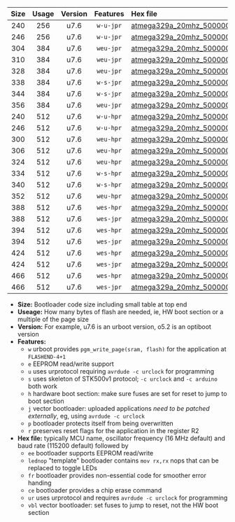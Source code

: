 |Size|Usage|Version|Features|Hex file|
|:-:|:-:|:-:|:-:|:--|
|240|256|u7.6|`w-u-jpr`|[atmega329a_20mhz_500000bps_ur_vbl.hex](https://raw.githubusercontent.com/stefanrueger/urboot/main/atmega329a_20mhz_500000bps_ur_vbl.hex)|
|246|256|u7.6|`w-u-jpr`|[atmega329a_20mhz_500000bps_lednop_ur_vbl.hex](https://raw.githubusercontent.com/stefanrueger/urboot/main/atmega329a_20mhz_500000bps_lednop_ur_vbl.hex)|
|304|384|u7.6|`weu-jpr`|[atmega329a_20mhz_500000bps_ee_ur_vbl.hex](https://raw.githubusercontent.com/stefanrueger/urboot/main/atmega329a_20mhz_500000bps_ee_ur_vbl.hex)|
|310|384|u7.6|`weu-jpr`|[atmega329a_20mhz_500000bps_ee_lednop_ur_vbl.hex](https://raw.githubusercontent.com/stefanrueger/urboot/main/atmega329a_20mhz_500000bps_ee_lednop_ur_vbl.hex)|
|328|384|u7.6|`weu-jpr`|[atmega329a_20mhz_500000bps_ee_lednop_fr_ur_vbl.hex](https://raw.githubusercontent.com/stefanrueger/urboot/main/atmega329a_20mhz_500000bps_ee_lednop_fr_ur_vbl.hex)|
|338|384|u7.6|`w-s-jpr`|[atmega329a_20mhz_500000bps_vbl.hex](https://raw.githubusercontent.com/stefanrueger/urboot/main/atmega329a_20mhz_500000bps_vbl.hex)|
|344|384|u7.6|`w-s-jpr`|[atmega329a_20mhz_500000bps_lednop_vbl.hex](https://raw.githubusercontent.com/stefanrueger/urboot/main/atmega329a_20mhz_500000bps_lednop_vbl.hex)|
|356|384|u7.6|`weu-jpr`|[atmega329a_20mhz_500000bps_ee_lednop_fr_ce_ur_vbl.hex](https://raw.githubusercontent.com/stefanrueger/urboot/main/atmega329a_20mhz_500000bps_ee_lednop_fr_ce_ur_vbl.hex)|
|240|512|u7.6|`w-u-hpr`|[atmega329a_20mhz_500000bps_ur.hex](https://raw.githubusercontent.com/stefanrueger/urboot/main/atmega329a_20mhz_500000bps_ur.hex)|
|246|512|u7.6|`w-u-hpr`|[atmega329a_20mhz_500000bps_lednop_ur.hex](https://raw.githubusercontent.com/stefanrueger/urboot/main/atmega329a_20mhz_500000bps_lednop_ur.hex)|
|300|512|u7.6|`weu-hpr`|[atmega329a_20mhz_500000bps_ee_ur.hex](https://raw.githubusercontent.com/stefanrueger/urboot/main/atmega329a_20mhz_500000bps_ee_ur.hex)|
|306|512|u7.6|`weu-hpr`|[atmega329a_20mhz_500000bps_ee_lednop_ur.hex](https://raw.githubusercontent.com/stefanrueger/urboot/main/atmega329a_20mhz_500000bps_ee_lednop_ur.hex)|
|324|512|u7.6|`weu-hpr`|[atmega329a_20mhz_500000bps_ee_lednop_fr_ur.hex](https://raw.githubusercontent.com/stefanrueger/urboot/main/atmega329a_20mhz_500000bps_ee_lednop_fr_ur.hex)|
|334|512|u7.6|`w-s-hpr`|[atmega329a_20mhz_500000bps.hex](https://raw.githubusercontent.com/stefanrueger/urboot/main/atmega329a_20mhz_500000bps.hex)|
|340|512|u7.6|`w-s-hpr`|[atmega329a_20mhz_500000bps_lednop.hex](https://raw.githubusercontent.com/stefanrueger/urboot/main/atmega329a_20mhz_500000bps_lednop.hex)|
|352|512|u7.6|`weu-hpr`|[atmega329a_20mhz_500000bps_ee_lednop_fr_ce_ur.hex](https://raw.githubusercontent.com/stefanrueger/urboot/main/atmega329a_20mhz_500000bps_ee_lednop_fr_ce_ur.hex)|
|388|512|u7.6|`wes-hpr`|[atmega329a_20mhz_500000bps_ee.hex](https://raw.githubusercontent.com/stefanrueger/urboot/main/atmega329a_20mhz_500000bps_ee.hex)|
|388|512|u7.6|`wes-jpr`|[atmega329a_20mhz_500000bps_ee_vbl.hex](https://raw.githubusercontent.com/stefanrueger/urboot/main/atmega329a_20mhz_500000bps_ee_vbl.hex)|
|394|512|u7.6|`wes-hpr`|[atmega329a_20mhz_500000bps_ee_lednop.hex](https://raw.githubusercontent.com/stefanrueger/urboot/main/atmega329a_20mhz_500000bps_ee_lednop.hex)|
|394|512|u7.6|`wes-jpr`|[atmega329a_20mhz_500000bps_ee_lednop_vbl.hex](https://raw.githubusercontent.com/stefanrueger/urboot/main/atmega329a_20mhz_500000bps_ee_lednop_vbl.hex)|
|424|512|u7.6|`wes-hpr`|[atmega329a_20mhz_500000bps_ee_lednop_fr.hex](https://raw.githubusercontent.com/stefanrueger/urboot/main/atmega329a_20mhz_500000bps_ee_lednop_fr.hex)|
|424|512|u7.6|`wes-jpr`|[atmega329a_20mhz_500000bps_ee_lednop_fr_vbl.hex](https://raw.githubusercontent.com/stefanrueger/urboot/main/atmega329a_20mhz_500000bps_ee_lednop_fr_vbl.hex)|
|466|512|u7.6|`wes-hpr`|[atmega329a_20mhz_500000bps_ee_lednop_fr_ce.hex](https://raw.githubusercontent.com/stefanrueger/urboot/main/atmega329a_20mhz_500000bps_ee_lednop_fr_ce.hex)|
|466|512|u7.6|`wes-jpr`|[atmega329a_20mhz_500000bps_ee_lednop_fr_ce_vbl.hex](https://raw.githubusercontent.com/stefanrueger/urboot/main/atmega329a_20mhz_500000bps_ee_lednop_fr_ce_vbl.hex)|

- **Size:** Bootloader code size including small table at top end
- **Useage:** How many bytes of flash are needed, ie, HW boot section or a multiple of the page size
- **Version:** For example, u7.6 is an urboot version, o5.2 is an optiboot version
- **Features:**
  + `w` urboot provides `pgm_write_page(sram, flash)` for the application at `FLASHEND-4+1`
  + `e` EEPROM read/write support
  + `u` uses urprotocol requiring `avrdude -c urclock` for programming
  + `s` uses skeleton of STK500v1 protocol; `-c urclock` and `-c arduino` both work
  + `h` hardware boot section: make sure fuses are set for reset to jump to boot section
  + `j` vector bootloader: uploaded applications *need to be patched externally*, eg, using `avrdude -c urclock`
  + `p` bootloader protects itself from being overwritten
  + `r` preserves reset flags for the application in the register R2
- **Hex file:** typically MCU name, oscillator frequency (16 MHz default) and baud rate (115200 default) followed by
  + `ee` bootloader supports EEPROM read/write
  + `lednop` "template" bootloader contains `mov rx,rx` nops that can be replaced to toggle LEDs
  + `fr` bootloader provides non-essential code for smoother error handing
  + `ce` bootloader provides a chip erase command
  + `ur` uses urprotocol and requires `avrdude -c urclock` for programming
  + `vbl` vector bootloader: set fuses to jump to reset, not the HW boot section

